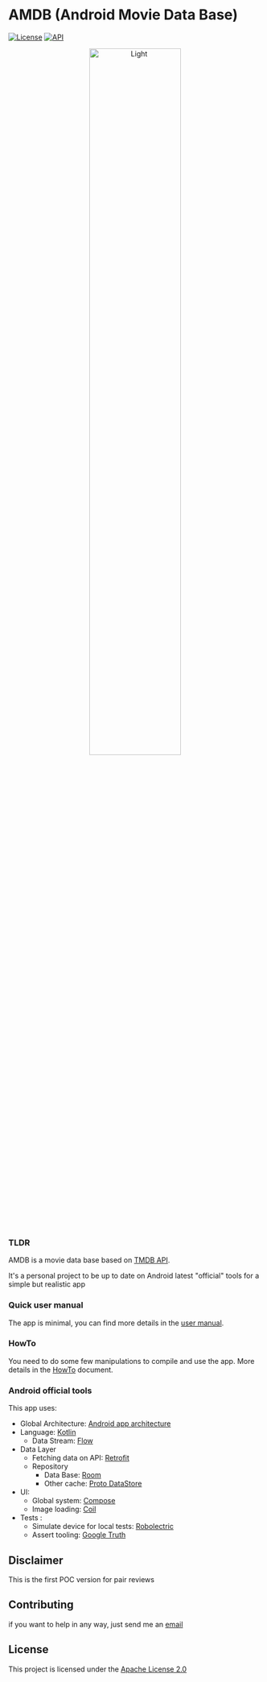 # AMDB (Android Movie Data Base)
[![License](https://img.shields.io/badge/License-Apache%202.0-blue.svg)](https://opensource.org/licenses/Apache-2.0)
[![API](https://img.shields.io/badge/API-21%2B-brightgreen.svg?style=flat)](https://android-arsenal.com/api?level=21)

<p align="center">
  <img alt="Light" src="./documentation/assets/app_demo.gif" width="60%">
</p>

### TLDR
AMDB is a movie data base based on [TMDB API](https://developers.themoviedb.org/3). 

It's a personal project to be up to date on Android latest "official" tools for a simple but realistic app

### Quick user manual
The app is minimal, you can find more details in the [user manual](./documentation/manual/QuickUserManual.md). 

### HowTo
You need to do some few manipulations to compile and use the app. More details in the [HowTo](./documentation/technical/HowTo.md) document. 

### Android official tools
This app uses:
* Global Architecture: [Android app architecture](https://developer.android.com/topic/architecture)
* Language: [Kotlin](https://developer.android.com/kotlin)
  * Data Stream: [Flow](https://developer.android.com/kotlin/flow)
* Data Layer
  * Fetching data on API: [Retrofit](https://square.github.io/retrofit/)
  * Repository
    * Data Base: [Room](https://developer.android.com/jetpack/androidx/releases/room)
    * Other cache:  [Proto DataStore](https://developer.android.com/topic/libraries/architecture/datastore)
* UI:
  * Global system: [Compose](https://developer.android.com/jetpack/compose)
  * Image loading: [Coil](https://coil-kt.github.io/coil/compose/)
* Tests :
  * Simulate device for local tests: [Robolectric](http://robolectric.org/)
  * Assert tooling: [Google Truth](https://github.com/google/truth)

## Disclaimer
This is the first POC version for pair reviews

## Contributing
if you want to help in any way, just send me an [email](mailto:pierre@cabnum.fr)

## License
This project is licensed under the [Apache License 2.0](https://opensource.org/licenses/Apache-2.0) 


